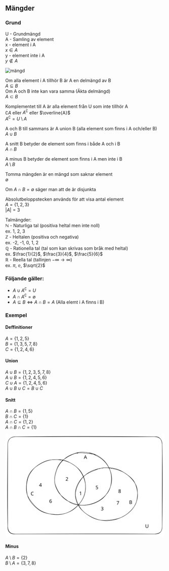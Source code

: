 ## Mängder

### Grund

U - Grundmängd  
A - Samling av element  
x - element i A  
	$x \in A$  
y - element inte i A  
	$y \not\in A$  

![mängd](/Excalidraw/Mänfd-grund.svg)


Om alla element i A tillhör B är A en delmängd av B  
	$A \subseteq B$  
Om A och B inte kan vara samma (Äkta delmängd)  
	$A \subset B$  

Komplementet till A är alla element från U som inte tillhör A  
	$\complement A$ eller $A^\complement$ eller $\overline{A}$  
	$A^\complement = U \setminus A$  

A och B till sammans är A union B (alla element som finns i A och/eller B)  
	$A \cup B$  

A snitt B betyder de element som finns i både A och i B  
	$A \cap B$  

A minus B betyder de element som finns i A men inte i B  
	$A \setminus B$  

Tomma mängden är en mängd som saknar element  
	$\emptyset$  

Om $A \cap B = \emptyset$ säger man att de är disjunkta  

Absolutbeloppstecken används för att visa antal element  
	$A=\{1,2,3\}$  
	$|A| = 3$  

Talmängder:  
	$\mathbb{N}$ - Naturliga tal (positiva heltal men inte noll)  
		ex. 1, 2, 3  
	$\mathbb{Z}$ - Heltalen (positiva och negativa)  
		ex. -2, -1, 0, 1, 2  
	$\mathbb{Q}$ - Rationella tal (tal som kan skrivas som bråk med heltal)  
		ex. $\frac{1}{2}$, $\frac{3}{4}$, $\frac{5}{6}$  
	$\mathbb{R}$ - Reella tal (tallinjen $-\infty \rightarrow \infty$)  
		ex. $\pi$, $\mathbb{e}$, $\sqrt{2}$  
### Följande gäller:  
- $A \cup A^{\complement}= U$  
- $A \cap A^{\complement}= \emptyset$  
- $A \subseteq B \Leftrightarrow A \cap B = A$ (Alla elemt i A finns i B)  

### Exempel  
#### Deffinitioner
$A = \{ 1, 2, 5 \}$  
$B = \{1, 3, 5, 7, 8\}$  
$C = \{1, 2, 4, 6\}$  

#### Union
$A \cup B = \{1, 2, 3, 5, 7, 8\}$  
$A \cup B = \{1,2,4,5,6\}$  
$C \cup A = \{1,2,4,5,6\}$  
$A \cup B \cup C = B \cup C$  

#### Snitt
$A \cap B = \{1,5\}$  
$B \cap C = \{1\}$  
$A \cap C = \{1,2\}$  
$A \cap B \cap C = \{1\}$  

![Snitt](/Excalidraw/Snitt.svg)
#### Minus
$A \setminus B = \{2\}$  
$B \setminus A = \{3,7,8\}$  
